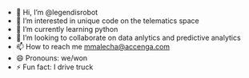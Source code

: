 - 👋 Hi, I’m @legendisrobot
- 👀 I’m interested in unique code on the telematics space
- 🌱 I’m currently learning python
- 💞️ I’m looking to collaborate on data anlytics and predictive analytics
- 📫 How to reach me mmalecha@accenga.com
- 😄 Pronouns: we/won
- ⚡ Fun fact: I drive truck

<!---
legendisrobot/legendisrobot is a ✨ special ✨ repository because its `README.md` (this file) appears on your GitHub profile.
You can click the Preview link to take a look at your changes.
--->
